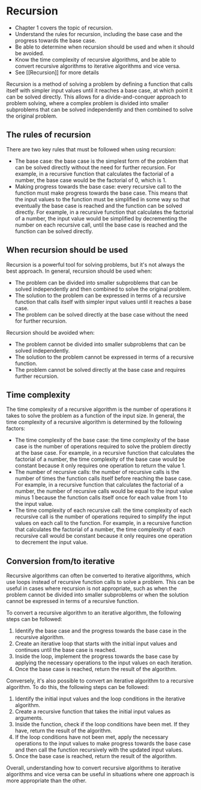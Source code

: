 # Recursion

-   Chapter 1 covers the topic of recursion.
-   Understand the rules for recursion, including the base case and the progress towards the base case.
-   Be able to determine when recursion should be used and when it should be avoided.
-   Know the time complexity of recursive algorithms, and be able to convert recursive algorithms to iterative algorithms and vice versa.
-  See [[Recursion]] for more details

Recursion is a method of solving a problem by defining a function that calls itself with simpler input values until it reaches a base case, at which point it can be solved directly. This allows for a divide-and-conquer approach to problem solving, where a complex problem is divided into smaller subproblems that can be solved independently and then combined to solve the original problem.

## The rules of recursion

There are two key rules that must be followed when using recursion:

-   The base case: the base case is the simplest form of the problem that can be solved directly without the need for further recursion. For example, in a recursive function that calculates the factorial of a number, the base case would be the factorial of 0, which is 1.
-   Making progress towards the base case: every recursive call to the function must make progress towards the base case. This means that the input values to the function must be simplified in some way so that eventually the base case is reached and the function can be solved directly. For example, in a recursive function that calculates the factorial of a number, the input value would be simplified by decrementing the number on each recursive call, until the base case is reached and the function can be solved directly.

## When recursion should be used

Recursion is a powerful tool for solving problems, but it's not always the best approach. In general, recursion should be used when:

-   The problem can be divided into smaller subproblems that can be solved independently and then combined to solve the original problem.
-   The solution to the problem can be expressed in terms of a recursive function that calls itself with simpler input values until it reaches a base case.
-   The problem can be solved directly at the base case without the need for further recursion.

Recursion should be avoided when:

-   The problem cannot be divided into smaller subproblems that can be solved independently.
-   The solution to the problem cannot be expressed in terms of a recursive function.
-   The problem cannot be solved directly at the base case and requires further recursion.

## Time complexity

The time complexity of a recursive algorithm is the number of operations it takes to solve the problem as a function of the input size. In general, the time complexity of a recursive algorithm is determined by the following factors:

-   The time complexity of the base case: the time complexity of the base case is the number of operations required to solve the problem directly at the base case. For example, in a recursive function that calculates the factorial of a number, the time complexity of the base case would be constant because it only requires one operation to return the value 1.
-   The number of recursive calls: the number of recursive calls is the number of times the function calls itself before reaching the base case. For example, in a recursive function that calculates the factorial of a number, the number of recursive calls would be equal to the input value minus 1 because the function calls itself once for each value from 1 to the input value.
-   The time complexity of each recursive call: the time complexity of each recursive call is the number of operations required to simplify the input values on each call to the function. For example, in a recursive function that calculates the factorial of a number, the time complexity of each recursive call would be constant because it only requires one operation to decrement the input value.

## Conversion from/to iterative

Recursive algorithms can often be converted to iterative algorithms, which use loops instead of recursive function calls to solve a problem. This can be useful in cases where recursion is not appropriate, such as when the problem cannot be divided into smaller subproblems or when the solution cannot be expressed in terms of a recursive function.

To convert a recursive algorithm to an iterative algorithm, the following steps can be followed:

1.  Identify the base case and the progress towards the base case in the recursive algorithm.
2.  Create an iterative loop that starts with the initial input values and continues until the base case is reached.
3.  Inside the loop, implement the progress towards the base case by applying the necessary operations to the input values on each iteration.
4.  Once the base case is reached, return the result of the algorithm.

Conversely, it's also possible to convert an iterative algorithm to a recursive algorithm. To do this, the following steps can be followed:

1.  Identify the initial input values and the loop conditions in the iterative algorithm.
2.  Create a recursive function that takes the initial input values as arguments.
3.  Inside the function, check if the loop conditions have been met. If they have, return the result of the algorithm.
4.  If the loop conditions have not been met, apply the necessary operations to the input values to make progress towards the base case and then call the function recursively with the updated input values.
5.  Once the base case is reached, return the result of the algorithm.

Overall, understanding how to convert recursive algorithms to iterative algorithms and vice versa can be useful in situations where one approach is more appropriate than the other.
